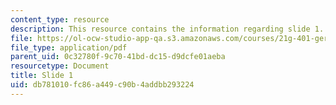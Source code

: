 ```yaml
---
content_type: resource
description: This resource contains the information regarding slide 1.
file: https://ol-ocw-studio-app-qa.s3.amazonaws.com/courses/21g-401-german-i-fall-2008/db781010fc86a449c90b4addbb293224_MIT21G_401F08_group1.pdf
file_type: application/pdf
parent_uid: 0c32780f-9c70-41bd-dc15-d9dcfe01aeba
resourcetype: Document
title: Slide 1
uid: db781010-fc86-a449-c90b-4addbb293224
---
```

